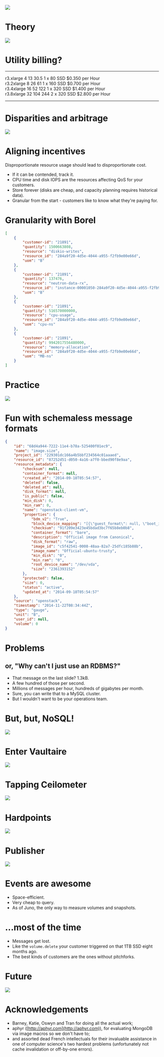 ![](img/title.svg)

# Theory

![](img/theory.svg)

# Utility billing?

----------   ---  ---  ----   -----------   ---------------
 r3.xlarge    4    13  30.5   1 x 80 SSD    $0.350 per Hour  
r3.2xlarge    8    26    61   1 x 160 SSD   $0.700 per Hour  
r3.4xlarge   16    52   122   1 x 320 SSD   $1.400 per Hour  
r3.8xlarge   32   104   244   2 x 320 SSD   $2.800 per Hour  
----------   ---  ---  ----   -----------   ---------------

# Disparities and arbitrage

![](img/disparity.svg)

# Aligning incentives

Disproportionate resource usage should lead to disproportionate cost. 

 - If it can be contended, track it.
 - CPU time and disk IOPS are the resources affecting QoS for your
   customers.
 - Store forever (disks are cheap, and capacity planning requires
   historical data).
 - Granular from the start - customers like to know what they're paying
   for.

# Granularity with Borel

```json
[
    {
        "customer-id": "21891",
        "quantity": 1500663808,
        "resource": "diskio-writes",
        "resource_id": "284a9f20-4d5e-4044-a955-f2fb9e00e66d",
        "uom": "B"
    },
    {
        "customer-id": "21891",
        "quantity": 137476,
        "resource": "neutron-data-rx",
        "resource_id": "instance-00001050-284a9f20-4d5e-4044-a955-f2fb9e00e66d-tapd46c8be5-ac",
        "uom": "B"
    },
    {
        "customer-id": "21891",
        "quantity": 516570000000,
        "resource": "cpu-usage",
        "resource_id": "284a9f20-4d5e-4044-a955-f2fb9e00e66d",
        "uom": "cpu-ns"
    },
    {
        "customer-id": "21891",
        "quantity": 9942017556480000,
        "resource": "memory-allocation",
        "resource_id": "284a9f20-4d5e-4044-a955-f2fb9e00e66d",
        "uom": "MB-ns"
    }
]
```


# Practice

![](img/reality-wtf.svg)

# Fun with schemaless message formats

<!---
These suck because

 - there's no guarantee you'll get the data you're expecting
 - especially when the docs are incomplete
 - and doubly so when the docs which are present are sometimes wrong
-->

```json
{
    "id": "68d4a944-7222-11e4-b78a-525400f01ec9",
    "name": "image.size",
    "project_id": "229301dc166a4b5bbf234564c01aaaed",
    "resource_id": "87252d51-d050-4a16-a7f0-bbed90f8e9aa",
    "resource_metadata": {
        "checksum": null,
        "container_format": null,
        "created_at": "2014-09-18T05:54:57",
        "deleted": false,
        "deleted_at": null,
        "disk_format": null,
        "is_public": false,
        "min_disk": 0,
        "min_ram": 0,
        "name": "openstack-client-vm",
        "properties": {
            "bdm_v2": "True",
            "block_device_mapping": "[{\"guest_format\": null, \"boot_index\": 0, \"no_device\": null, [ ... ]",
            "checksum": "91f209e3423e45bdad3bc7f65b8eb0b8",
            "container_format": "bare",
            "description": "Official image from Canonical",
            "disk_format": "raw",
            "image_id": "c5f42541-0008-48aa-82a7-25dfc185b88b",
            "image_name": "Official-ubuntu-trusty",
            "min_disk": "0",
            "min_ram": "0",
            "root_device_name": "/dev/vda",
            "size": "2361393152"
        },
        "protected": false,
        "size": 0,
        "status": "active",
        "updated_at": "2014-09-18T05:54:57"
    },
    "source": "openstack",
    "timestamp": "2014-11-22T08:34:44Z",
    "type": "gauge",
    "unit": "B",
    "user_id": null,
    "volume": 0
}
```

# Problems
## or, "Why can't I just use an RDBMS?"

 - That message on the last slide? 1.3kB.
 - A few hundred of those per second.
 - Millions of messages per hour, hundreds of gigabytes per month.
 - Sure, you can write that to a MySQL cluster.
 - But I wouldn't want to be your operations team.

<!---
 - Can't throw away data for audit reasons.
-->

# But, but, NoSQL!

![](img/jepsen1.png)

<!---
 - Inconsistent metering data leads to angry customers.
-->

# Enter Vaultaire

![](img/vaultaire.svg)

# Tapping Ceilometer

<!---
 > - Export from MySQL, Mongo et al.
 > - Custom storage backend.
 > - Custom dispatcher.
 > - Custom publisher.
-->

![](img/hardpoints_original.svg)

# Hardpoints

![](img/hardpoints_dispatch.svg)

# Publisher

![](img/hardpoints_github.svg)

# Events are awesome

 - Space-efficient.
 - Very cheap to query.
 - As of Juno, the only way to measure volumes and snapshots.

# ...most of the time

 - Messages get lost.
 - Like the ```volume.delete``` your customer triggered on that 1TB
   SSD eight months ago.
 - The best kinds of customers are the ones without pitchforks.

<!---
# Guidelines for pitchfork avoidance

 - Rely on pollsters wherever you can.
-->

# Future

![](img/gnocchi.svg)

# Acknowledgements

 - Barney, Katie, Oswyn and Tran for doing all the actual work;
 - aphyr ([http://aphyr.com](http://aphyr.com)), for evaluating MongoDB
   via image macros so we don't have to;
 - and assorted dead French intellectuals for their invaluable assistance in
   one of computer science's two hardest problems (unfortunately not
   cache invalidation or off-by-one errors).

